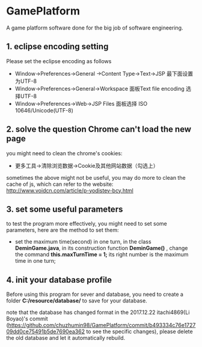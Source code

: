 # GamePlatform
A game platform software done for the big job of software engineering.

## 1. eclipse encoding setting

Please set the eclipse encoding as follows

- Window->Preferences->General ->Content Type->Text->JSP 最下面设置为UTF-8
- Window->Preferences->General->Workspace   面板Text file encoding 选择UTF-8
- Window->Preferences->Web->JSP Files 面板选择 ISO 10646/Unicode(UTF-8)

## 2. solve the question Chrome can't load the new page

you might need to clean the chrome's cookies:

- 更多工具->清除浏览数据->Cookie及其他网站数据（勾选上）

sometimes the above might not be useful, you may do more to clean the cache of js, which can refer to the website: http://www.voidcn.com/article/p-yodistev-bcy.html

## 3. set some useful  parameters 

to test the program more effectively, you might need to set some parameters, here are the method to set them:

- set the maximum time(second) in one turn, in the class **DeminGame.java**, in its construction function **DeminGame()** , change the command **this.maxTurnTime = 1;** its right number is the maximum time in one turn;


## 4. init your database profile

Before using this program for sever and database, you need to create a folder **C:/resource/database/** to save for your database.

note that the database has changed format in the 2017.12.22 itachi4869(Li Boyao)'s commit (https://github.com/chuzhumin98/GamePlatform/commit/b493334c76e172709dd0ce75491b5de7690ea362 to see the specific changes), please delete the old database and let it automatically rebuild.